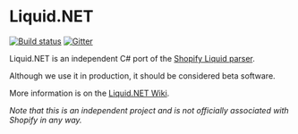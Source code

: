# Liquid.NET

[![Build status](https://ci.appveyor.com/api/projects/status/3g2a81kc3aqfo87j?svg=true)](https://ci.appveyor.com/project/mikebridge/liquid-net) [![Gitter](https://badges.gitter.im/Join%20Chat.svg)](https://gitter.im/mikebridge/Liquid.NET?utm_source=badge&utm_medium=badge&utm_campaign=pr-badge)

Liquid.NET is an independent C# port of the [Shopify Liquid parser](https://docs.shopify.com/themes/liquid-documentation/basics).  

Although we use it in production, it should be considered beta software.

More information is on the [Liquid.NET Wiki](https://github.com/mikebridge/Liquid.NET/wiki).

*Note that this is an independent project and is not officially associated with Shopify in any way.*


